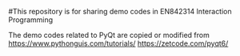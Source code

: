 #This repository is for sharing demo codes in EN842314 Interaction Programming

The demo codes related to PyQt are copied or modified from
https://www.pythonguis.com/tutorials/ 
https://zetcode.com/pyqt6/
